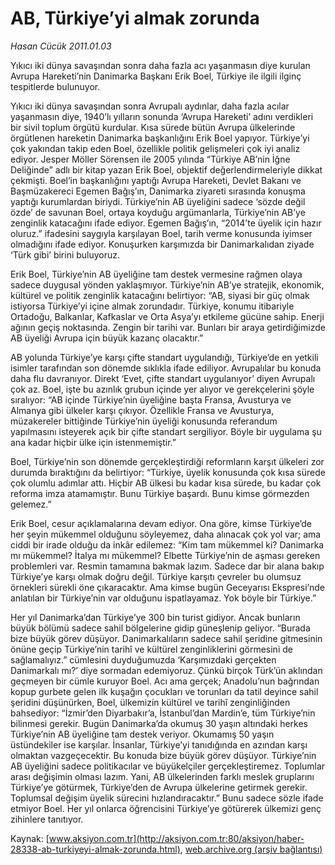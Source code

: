 # AB, Türkiye’yi almak zorunda

*Hasan Cücük 2011.01.03*

<font class="agenda2NewsSpot">
 Yıkıcı iki dünya savaşından sonra daha fazla acı yaşanmasın diye kurulan Avrupa Hareketi’nin Danimarka Başkanı Erik Boel, Türkiye ile ilgili ilginç tespitlerde bulunuyor.
</font>
<font class="newsDetail">
 <p>
  <p class="MsoNormal">
   Yıkıcı iki dünya savaşından sonra Avrupalı aydınlar, daha fazla acılar yaşanmasın diye, 1940’lı yılların sonunda ‘Avrupa Hareketi’ adını verdikleri bir sivil toplum örgütü kurdular. Kısa sürede bütün Avrupa ülkelerinde örgütlenen hareketin Danimarka başkanlığını Erik Boel yapıyor. Türkiye’yi çok yakından takip eden Boel, özellikle politik gelişmeleri çok iyi analiz ediyor. Jesper Möller Sörensen ile 2005 yılında “Türkiye AB’nin İğne Deliğinde” adlı bir kitap yazan Erik Boel, objektif değerlendirmeleriyle dikkat çekmişti. Boel’in başkanlığını yaptığı Avrupa Hareketi, Devlet Bakanı ve Başmüzakereci Egemen Bağış’ın, Danimarka ziyareti sırasında konuşma yaptığı kurumlardan biriydi. Türkiye’nin AB üyeliğini sadece ‘sözde değil özde’ de savunan Boel, ortaya koyduğu argümanlarla, Türkiye’nin AB’ye zenginlik katacağını ifade ediyor. Egemen Bağış’ın, “2014’te üyelik için hazır oluruz.” ifadesini saygıyla karşılayan Boel, tarih verme konusunda iyimser olmadığını ifade ediyor. Konuşurken karşımızda bir Danimarkalıdan ziyade ‘Türk gibi’ birini buluyoruz.
  </p>
  <p class="MsoNormal">
   Erik Boel, Türkiye’nin AB üyeliğine tam destek vermesine rağmen olaya sadece duygusal yönden yaklaşmıyor. Türkiye’nin AB’ye stratejik, ekonomik, kültürel ve politik zenginlik katacağını belirtiyor: “AB, siyasi bir güç olmak istiyorsa Türkiye’yi içine almak zorundadır. Türkiye, konumu itibariyle Ortadoğu, Balkanlar, Kafkaslar ve Orta Asya’yı etkileme gücüne sahip. Enerji ağının geçiş noktasında. Zengin bir tarihi var. Bunları bir araya getirdiğimizde AB üyeliği Avrupa için büyük kazanç olacaktır.”
  </p>
  <p class="MsoNormal">
   AB yolunda Türkiye’ye karşı çifte standart uygulandığı, Türkiye’de en yetkili isimler tarafından son dönemde sıklıkla ifade ediliyor. Avrupalılar bu konuda daha flu davranıyor. Direkt ‘Evet, çifte standart uygulanıyor’ diyen Avrupalı çok az. Boel, işte bu azınlık grubun içinde yer alıyor ve gerekçelerini şöyle sıralıyor: “AB içinde Türkiye’nin üyeliğine başta Fransa, Avusturya ve Almanya gibi ülkeler karşı çıkıyor. Özellikle Fransa ve Avusturya, müzakereler bittiğinde Türkiye’nin üyeliği konusunda referandum yapılmasını isteyerek açık bir çifte standart sergiliyor. Böyle bir uygulama şu ana kadar hiçbir ülke için istenmemiştir.”
  </p>
  <p class="MsoNormal">
   Boel, Türkiye’nin son dönemde gerçekleştirdiği reformların karşıt ülkeleri zor durumda bıraktığını da belirtiyor: “Türkiye, üyelik konusunda çok kısa sürede çok olumlu adımlar attı. Hiçbir AB ülkesi bu kadar kısa sürede, bu kadar çok reforma imza atamamıştır. Bunu Türkiye başardı. Bunu kimse görmezden gelemez.”
  </p>
  <p class="MsoNormal">
   Erik Boel, cesur açıklamalarına devam ediyor. Ona göre, kimse Türkiye’de her şeyin mükemmel olduğunu söyleyemez, daha alınacak çok yol var; ama ciddi bir irade olduğu da inkâr edilemez: “Kim tam mükemmel ki? Danimarka mı mükemmel? İtalya mı mükemmel? Elbette Türkiye’nin de aşması gereken problemleri var. Resmin tamamına bakmak lazım. Sadece dar bir alana bakıp Türkiye’ye karşı olmak doğru değil. Türkiye karşıtı çevreler bu olumsuz örnekleri sürekli öne çıkaracaktır. Ama kimse bugün Geceyarısı Ekspresi’nde anlatılan bir Türkiye’nin var olduğunu ispatlayamaz. Yok böyle bir Türkiye.”
  </p>
  <p class="MsoNormal">
   Her yıl Danimarka’dan Türkiye’ye 300 bin turist gidiyor. Ancak bunların büyük bölümü sadece sahil bölgelerine gidip güneşlenip geliyor. “Burada bize büyük görev düşüyor. Danimarkalıların sadece sahil şeridine gitmesinin önüne geçip Türkiye’nin tarihî ve kültürel zenginliklerini görmesini de sağlamalıyız.” cümlesini duyduğumuzda ‘Karşımızdaki gerçekten Danimarkalı mı?’ diye sormadan edemiyoruz. Çünkü birçok Türk’ün aklından geçmeyen bir cümle kuruyor Boel. Acı ama gerçek; Anadolu’nun bağrından kopup gurbete gelen ilk kuşağın çocukları ve torunları da tatil deyince sahil şeridini düşünürken, Boel, ülkemizin kültürel ve tarihî zenginliğinden bahsediyor: “İzmir’den Diyarbakır’a, İstanbul’dan Mardin’e, tüm Türkiye’nin bilinmesi gerekir. Bugün Danimarka’da okumuş 30 yaşın altındaki herkes Türkiye’nin AB üyeliğine tam destek veriyor. Okumamış 50 yaşın üstündekiler ise karşılar. İnsanlar, Türkiye’yi tanıdığında en azından karşı olmaktan vazgeçecektir. Bu konuda bize büyük görev düşüyor. Türkiye’nin AB üyeliğini sadece politikacılar ve büyükelçiler gerçekleştiremez. Toplumlar arası değişimin olması lazım. Yani, AB ülkelerinden farklı meslek gruplarını Türkiye’ye götürmek, Türkiye’den de Avrupa ülkelerine getirmek gerekir. Toplumsal değişim üyelik sürecini hızlandıracaktır.” Bunu sadece sözle ifade etmiyor Boel. Her yıl onlarca öğrencisini Türkiye’ye götürerek ülkemizi genç zihinlere tanıtıyor.
  </p>
 </p>
</font>

Kaynak: [www.aksiyon.com.tr](http://aksiyon.com.tr:80/aksiyon/haber-28338-ab-turkiyeyi-almak-zorunda.html), [web.archive.org (arşiv bağlantısı)](http://web.archive.org/web/20110111054255/http://aksiyon.com.tr:80/aksiyon/haber-28338-ab-turkiyeyi-almak-zorunda.html)
